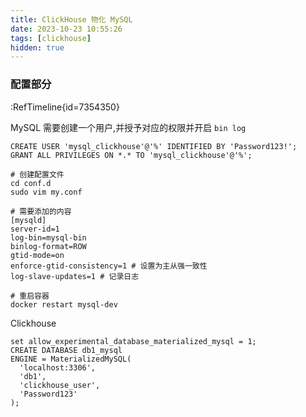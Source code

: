 ```yaml
---
title: ClickHouse 物化 MySQL
date: 2023-10-23 10:55:26
tags: [clickhouse]
hidden: true
---
```



### 配置部分

:RefTimeline{id=7354350}

MySQL 需要创建一个用户,并授予对应的权限并开启 `bin log`

```shell
CREATE USER 'mysql_clickhouse'@'%' IDENTIFIED BY 'Password123!';
GRANT ALL PRIVILEGES ON *.* TO 'mysql_clickhouse'@'%';

# 创建配置文件
cd conf.d
sudo vim my.conf

# 需要添加的内容
[mysqld]
server-id=1
log-bin=mysql-bin
binlog-format=ROW
gtid-mode=on
enforce-gtid-consistency=1 # 设置为主从强一致性
log-slave-updates=1 # 记录日志

# 重启容器
docker restart mysql-dev

```

Clickhouse

```shell
set allow_experimental_database_materialized_mysql = 1;
CREATE DATABASE db1_mysql
ENGINE = MaterializedMySQL(
  'localhost:3306',
  'db1',
  'clickhouse_user',
  'Password123'
);
```
